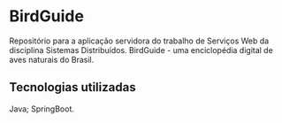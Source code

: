 # BirdGuide 

Repositório para a aplicação servidora do trabalho de Serviços Web da disciplina Sistemas Distribuídos. BirdGuide - uma enciclopédia digital de aves naturais do Brasil.

## Tecnologias utilizadas

Java; SpringBoot.
